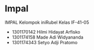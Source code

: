 # Impal

IMPAL Kelompok iniRubel Kelas IF-41-05 
* 1301170142 Hilmi Hidayat Arfisko
* 1301174158 Made Adi Widyananda
* 1301174343 Setyo Adji Pratomo

